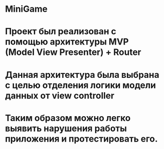 # MiniGame
# Проект был реализован с помощью архитектуры MVP (Model View Presenter) + Router
# Данная архитектура была выбрана с целью отделения логики модели данных от view controller
# Таким образом можно легко выявить нарушения работы приложения и протестировать его.
